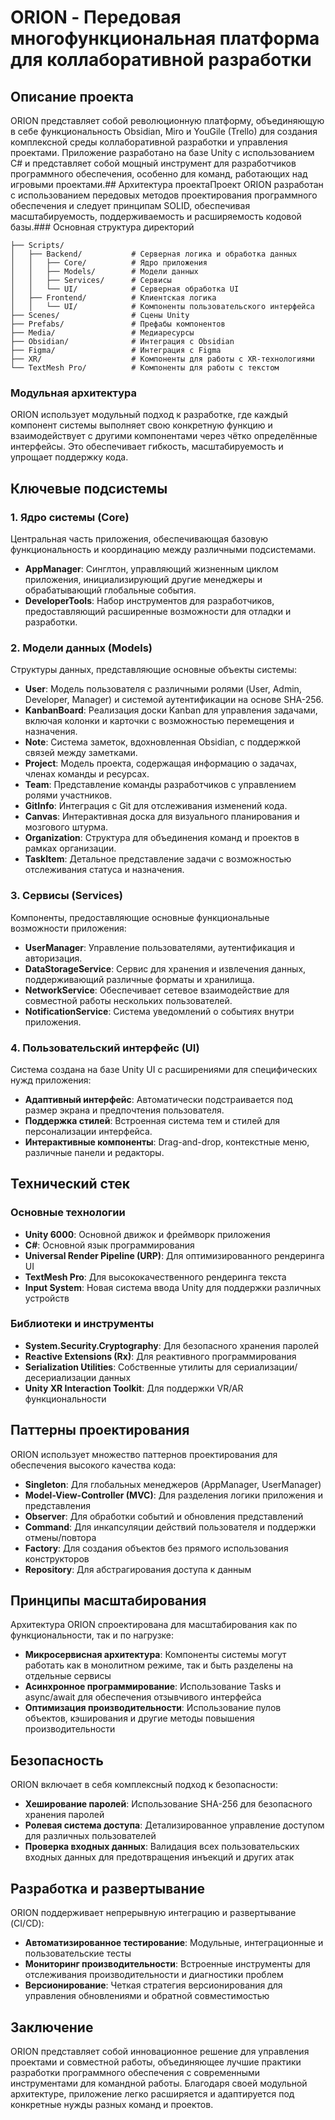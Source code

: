 # ORION - Передовая многофункциональная платформа для коллаборативной разработки
## Описание проекта
ORION представляет собой революционную платформу, объединяющую в себе функциональность Obsidian, Miro и YouGile (Trello) для создания комплексной среды коллаборативной разработки и управления проектами. Приложение разработано на базе Unity с использованием C# и представляет собой мощный инструмент для разработчиков программного обеспечения, особенно для команд, работающих над игровыми проектами.## Архитектура проектаПроект ORION разработан с использованием передовых методов проектирования программного обеспечения и следует принципам SOLID, обеспечивая масштабируемость, поддерживаемость и расширяемость кодовой базы.### Основная структура директорий
```Assets/
├── Scripts/               
│   ├── Backend/           # Серверная логика и обработка данных
│   │   ├── Core/          # Ядро приложения
│   │   ├── Models/        # Модели данных
│   │   ├── Services/      # Сервисы
│   │   └── UI/            # Серверная обработка UI
│   ├── Frontend/          # Клиентская логика
│   │   └── UI/            # Компоненты пользовательского интерфейса
├── Scenes/                # Сцены Unity
├── Prefabs/               # Префабы компонентов
├── Media/                 # Медиаресурсы
├── Obsidian/              # Интеграция с Obsidian
├── Figma/                 # Интеграция с Figma
├── XR/                    # Компоненты для работы с XR-технологиями
└── TextMesh Pro/          # Компоненты для работы с текстом
```
### Модульная архитектура
ORION использует модульный подход к разработке, где каждый компонент системы выполняет свою конкретную функцию и взаимодействует с другими компонентами через чётко определённые интерфейсы. Это обеспечивает гибкость, масштабируемость и упрощает поддержку кода.
## Ключевые подсистемы
### 1. Ядро системы (Core)
Центральная часть приложения, обеспечивающая базовую функциональность и координацию между различными подсистемами.
- **AppManager**: Синглтон, управляющий жизненным циклом приложения, инициализирующий другие менеджеры и обрабатывающий глобальные события.
- **DeveloperTools**: Набор инструментов для разработчиков, предоставляющий расширенные возможности для отладки и разработки.
### 2. Модели данных (Models)
Структуры данных, представляющие основные объекты системы:
- **User**: Модель пользователя с различными ролями (User, Admin, Developer, Manager) и системой аутентификации на основе SHA-256.
- **KanbanBoard**: Реализация доски Kanban для управления задачами, включая колонки и карточки с возможностью перемещения и назначения.
- **Note**: Система заметок, вдохновленная Obsidian, с поддержкой связей между заметками.
- **Project**: Модель проекта, содержащая информацию о задачах, членах команды и ресурсах.
- **Team**: Представление команды разработчиков с управлением ролями участников.
- **GitInfo**: Интеграция с Git для отслеживания изменений кода.
- **Canvas**: Интерактивная доска для визуального планирования и мозгового штурма.
- **Organization**: Структура для объединения команд и проектов в рамках организации.
- **TaskItem**: Детальное представление задачи с возможностью отслеживания статуса и назначения.
### 3. Сервисы (Services)
Компоненты, предоставляющие основные функциональные возможности приложения:
- **UserManager**: Управление пользователями, аутентификация и авторизация.
- **DataStorageService**: Сервис для хранения и извлечения данных, поддерживающий различные форматы и хранилища.
- **NetworkService**: Обеспечивает сетевое взаимодействие для совместной работы нескольких пользователей.
- **NotificationService**: Система уведомлений о событиях внутри приложения.
### 4. Пользовательский интерфейс (UI)
Система создана на базе Unity UI с расширениями для специфических нужд приложения:
- **Адаптивный интерфейс**: Автоматически подстраивается под размер экрана и предпочтения пользователя.
- **Поддержка стилей**: Встроенная система тем и стилей для персонализации интерфейса.
- **Интерактивные компоненты**: Drag-and-drop, контекстные меню, различные панели и редакторы.
## Технический стек
### Основные технологии
- **Unity 6000**: Основной движок и фреймворк приложения
- **C#**: Основной язык программирования
- **Universal Render Pipeline (URP)**: Для оптимизированного рендеринга UI
- **TextMesh Pro**: Для высококачественного рендеринга текста
- **Input System**: Новая система ввода Unity для поддержки различных устройств
### Библиотеки и инструменты
- **System.Security.Cryptography**: Для безопасного хранения паролей
- **Reactive Extensions (Rx)**: Для реактивного программирования
- **Serialization Utilities**: Собственные утилиты для сериализации/десериализации данных
- **Unity XR Interaction Toolkit**: Для поддержки VR/AR функциональности
## Паттерны проектирования
ORION использует множество паттернов проектирования для обеспечения высокого качества кода:
- **Singleton**: Для глобальных менеджеров (AppManager, UserManager)
- **Model-View-Controller (MVC)**: Для разделения логики приложения и представления
- **Observer**: Для обработки событий и обновления представлений
- **Command**: Для инкапсуляции действий пользователя и поддержки отмены/повтора
- **Factory**: Для создания объектов без прямого использования конструкторов
- **Repository**: Для абстрагирования доступа к данным
## Принципы масштабирования
Архитектура ORION спроектирована для масштабирования как по функциональности, так и по нагрузке:
- **Микросервисная архитектура**: Компоненты системы могут работать как в монолитном режиме, так и быть разделены на отдельные сервисы
- **Асинхронное программирование**: Использование Tasks и async/await для обеспечения отзывчивого интерфейса
- **Оптимизация производительности**: Использование пулов объектов, кэширования и другие методы повышения производительности
## Безопасность
ORION включает в себя комплексный подход к безопасности:
- **Хеширование паролей**: Использование SHA-256 для безопасного хранения паролей
- **Ролевая система доступа**: Детализированное управление доступом для различных пользователей
- **Проверка входных данных**: Валидация всех пользовательских входных данных для предотвращения инъекций и других атак
## Разработка и развертывание
ORION поддерживает непрерывную интеграцию и развертывание (CI/CD):
- **Автоматизированное тестирование**: Модульные, интеграционные и пользовательские тесты
- **Мониторинг производительности**: Встроенные инструменты для отслеживания производительности и диагностики проблем
- **Версионирование**: Четкая стратегия версионирования для управления обновлениями и обратной совместимостью
## Заключение
ORION представляет собой инновационное решение для управления проектами и совместной работы, объединяющее лучшие практики разработки программного обеспечения с современными инструментами для командной работы. Благодаря своей модульной архитектуре, приложение легко расширяется и адаптируется под конкретные нужды разных команд и проектов.